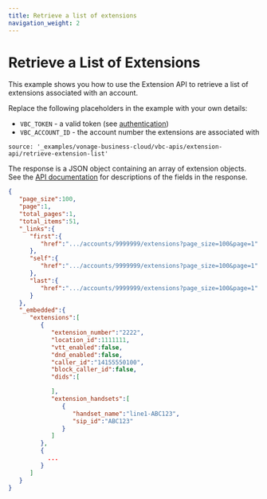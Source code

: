 ```yaml
---
title: Retrieve a list of extensions
navigation_weight: 2
---
```


# Retrieve a List of Extensions

This example shows you how to use the Extension API to retrieve a list of extensions associated with an account.

Replace the following placeholders in the example with your own details:

* `VBC_TOKEN` - a valid token (see [authentication](http://localhost:3000/vonage-business-cloud/vbc-apis/getting-started/authentication))
* `VBC_ACCOUNT_ID` - the account number the extensions are associated with

```building_blocks
source: '_examples/vonage-business-cloud/vbc-apis/extension-api/retrieve-extension-list'
```

The response is a JSON object containing an array of extension objects. See the [API documentation](/api/vonage-business-cloud/extension#ExtensionCtrl.getAccountExtensions) for descriptions of the fields in the response.

```json
{
   "page_size":100,
   "page":1,
   "total_pages":1,
   "total_items":51,
   "_links":{
      "first":{
         "href":".../accounts/9999999/extensions?page_size=100&page=1"
      },
      "self":{
         "href":".../accounts/9999999/extensions?page_size=100&page=1"
      },
      "last":{
         "href":".../accounts/9999999/extensions?page_size=100&page=1"
      }
   },
   "_embedded":{
      "extensions":[
         {
            "extension_number":"2222",
            "location_id":1111111,
            "vtt_enabled":false,
            "dnd_enabled":false,
            "caller_id":"14155550100",
            "block_caller_id":false,
            "dids":[

            ],
            "extension_handsets":[
               {
                  "handset_name":"line1-ABC123",
                  "sip_id":"ABC123"
               }
            ]
         },
         {
           ...
         }
      ]
   }
}
```
